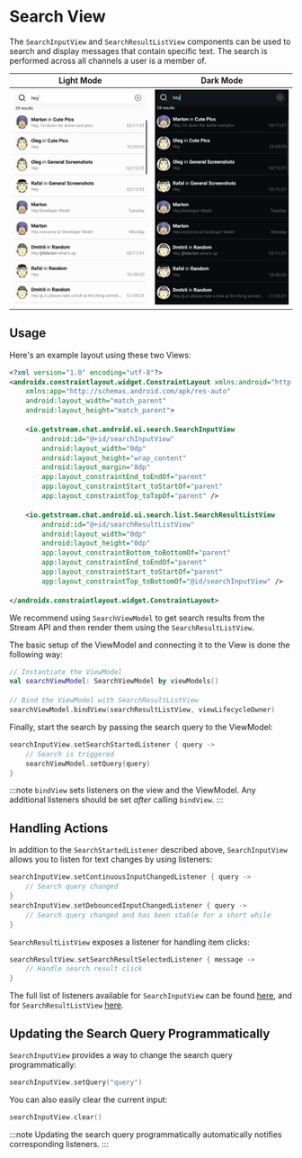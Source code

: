 # Search View

The `SearchInputView` and `SearchResultListView` components can be used to search and display messages that contain specific text. The search is performed across all channels a user is a member of.

| Light Mode | Dark Mode |
| --- | --- |
|![search view light](../../assets/search_view_hey_light.png)|![search view dark](../../assets/search_view_hey_dark.png)|

## Usage

Here's an example layout using these two Views:

```xml
<?xml version="1.0" encoding="utf-8"?>
<androidx.constraintlayout.widget.ConstraintLayout xmlns:android="http://schemas.android.com/apk/res/android"
    xmlns:app="http://schemas.android.com/apk/res-auto"
    android:layout_width="match_parent"
    android:layout_height="match_parent">

    <io.getstream.chat.android.ui.search.SearchInputView
        android:id="@+id/searchInputView"
        android:layout_width="0dp"
        android:layout_height="wrap_content"
        android:layout_margin="8dp"
        app:layout_constraintEnd_toEndOf="parent"
        app:layout_constraintStart_toStartOf="parent"
        app:layout_constraintTop_toTopOf="parent" />

    <io.getstream.chat.android.ui.search.list.SearchResultListView
        android:id="@+id/searchResultListView"
        android:layout_width="0dp"
        android:layout_height="0dp"
        app:layout_constraintBottom_toBottomOf="parent"
        app:layout_constraintEnd_toEndOf="parent"
        app:layout_constraintStart_toStartOf="parent"
        app:layout_constraintTop_toBottomOf="@id/searchInputView" />

</androidx.constraintlayout.widget.ConstraintLayout>
```

We recommend using `SearchViewModel` to get search results from the Stream API and then render them using the `SearchResultListView`.

The basic setup of the ViewModel and connecting it to the View is done the following way:

```kotlin 
// Instantiate the ViewModel 
val searchViewModel: SearchViewModel by viewModels()

// Bind the ViewModel with SearchResultListView
searchViewModel.bindView(searchResultListView, viewLifecycleOwner)
```

Finally, start the search by passing the search query to the ViewModel:

```kotlin 
searchInputView.setSearchStartedListener { query ->
    // Search is triggered
    searchViewModel.setQuery(query)
}
```

:::note
`bindView` sets listeners on the view and the ViewModel. Any additional listeners should be set _after_ calling `bindView`.
:::

## Handling Actions

In addition to the `SearchStartedListener` described above, `SearchInputView` allows you to listen for text changes by using listeners:

```kotlin
searchInputView.setContinuousInputChangedListener { query ->
    // Search query changed 
}
searchInputView.setDebouncedInputChangedListener { query ->
    // Search query changed and has been stable for a short while 
}
```

`SearchResultListView` exposes a listener for handling item clicks:

```kotlin
searchResultView.setSearchResultSelectedListener { message ->
    // Handle search result click
}
```

The full list of listeners available for `SearchInputView` can be found [here](https://getstream.github.io/stream-chat-android/stream-chat-android-ui-components/stream-chat-android-ui-components/io.getstream.chat.android.ui.search/-search-input-view/index.html), and for `SearchResultListView` [here](https://getstream.github.io/stream-chat-android/stream-chat-android-ui-components/stream-chat-android-ui-components/io.getstream.chat.android.ui.search.list/-search-result-list-view/index.html).

## Updating the Search Query Programmatically

`SearchInputView` provides a way to change the search query programmatically:

```kotlin
searchInputView.setQuery("query")
```

You can also easily clear the current input:

```kotlin
searchInputView.clear()
```

:::note
Updating the search query programmatically automatically notifies corresponding listeners.
:::
